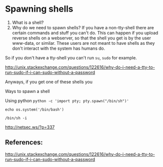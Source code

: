 # Spawning shells


1. What is a shell?
2. Why do we need to spawn shells?
If you have a non-tty-shell there are certain commands and stuff you can't do. This can happen if you upload reverse shells on a webserver, so that the shell you get is by the user www-data, or similar. These users are not meant to have shells as they don't interact with the system has humans do. 

So if you don't have a tty-shell you can't run `su`, `sudo` for example. 

http://unix.stackexchange.com/questions/122616/why-do-i-need-a-tty-to-run-sudo-if-i-can-sudo-without-a-password

Anyways, if you get one of these shells you 

Ways to spawn a shell

Using python
```python -c 'import pty; pty.spawn("/bin/sh")'```


`echo os.system('/bin/bash')`

`/bin/sh -i`

http://netsec.ws/?p=337

## References:
http://unix.stackexchange.com/questions/122616/why-do-i-need-a-tty-to-run-sudo-if-i-can-sudo-without-a-password